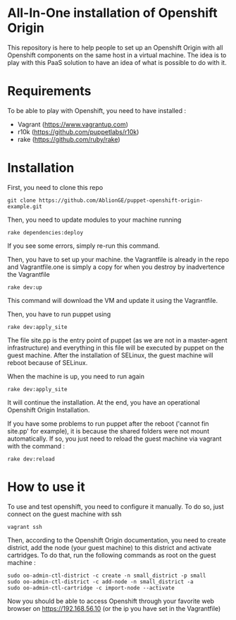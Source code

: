 # All-In-One installation of Openshift Origin

This repository is here to help people to set up an Openshift Origin with all Openshift components on the same host in a virtual machine. The idea is to play with this PaaS solution to have an idea of what is possible to do with it. 

# Requirements

To be able to play with Openshift, you need to have installed :

* Vagrant (https://www.vagrantup.com)
* r10k (https://github.com/puppetlabs/r10k)
* rake (https://github.com/ruby/rake)

# Installation

First, you need to clone this repo

    git clone https://github.com/AblionGE/puppet-openshift-origin-example.git

Then, you need to update modules to your machine running

    rake dependencies:deploy

If you see some errors, simply re-run this command.

Then, you have to set up your machine. the Vagrantfile is already in the repo and Vagrantfile.one is simply a copy for when you destroy by inadvertence the Vagrantfile

    rake dev:up

This command will download the VM and update it using the Vagrantfile.

Then, you have to run puppet using

    rake dev:apply_site

The file site.pp is the entry point of puppet (as we are not in a master-agent infrastructure) and everything in this file will be executed by puppet on the guest machine. After the installation of SELinux, the guest machine will reboot because of SELinux.

When the machine is up, you need to run again

    rake dev:apply_site

It will continue the installation. At the end, you have an operational Openshift Origin Installation.

If you have some problems to run puppet after the reboot ('cannot fin site.pp' for example), it is because the shared folders were not mount automatically. If so, you just need to reload the guest machine via vagrant with the command :

    rake dev:reload

# How to use it

To use and test openshift, you need to configure it manually.
To do so, just connect on the guest machine with ssh

    vagrant ssh

Then, according to the Openshift Origin documentation, you need to create district, add the node (your guest machine) to this district and activate cartridges.
To do that, run the following commands as root on the guest machine :

    sudo oo-admin-ctl-district -c create -n small_district -p small
    sudo oo-admin-ctl-district -c add-node -n small_district -a
    sudo oo-admin-ctl-cartridge -c import-node --activate

Now you should be able to access Openshift through your favorite web browser on https://192.168.56.10 (or the ip you have set in the Vagrantfile)
